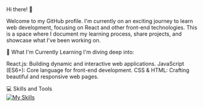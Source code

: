 Hi there! 👋

Welcome to my GitHub profile. I'm currently on an exciting journey to learn web development, focusing on React and other front-end technologies. This is a space where I document my learning process, share projects, and showcase what I've been working on.

🌱 What I'm Currently Learning
I'm diving deep into:

React.js: Building dynamic and interactive web applications.
JavaScript (ES6+): Core language for front-end development.
CSS & HTML: Crafting beautiful and responsive web pages.

💻 Skills and Tools <br/>
[![My Skills](https://skillicons.dev/icons?i=js,html,css,py,flask,git,vscode,discord,bootstrap,windows,discordjs,github,nodejs)](https://skillicons.dev)
